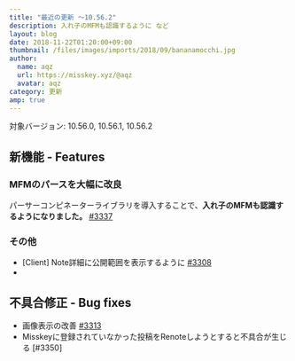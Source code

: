 ```yaml
---
title: "最近の更新 ～10.56.2"
description: 入れ子のMFMも認識するように など
layout: blog
date: 2018-11-22T01:20:00+09:00
thumbnail: /files/images/imports/2018/09/bananamocchi.jpg
author:
  name: aqz
  url: https://misskey.xyz/@aqz
  avatar: aqz
category: 更新
amp: true
---
```

対象バージョン: 10.56.0, 10.56.1, 10.56.2

## 新機能 - Features
### MFMのパースを大幅に改良
パーサーコンピネーターライブラリを導入することで、**入れ子のMFMも認識するようになりました。** [#3337](https://github.com/syuilo/misskey/pull/3337)

### その他
- [Client] Note詳細に公開範囲を表示するように [#3308](https://github.com/syuilo/misskey/pull/3308)
- 

## 不具合修正 - Bug fixes
- 画像表示の改善 [#3313](https://github.com/syuilo/misskey/pull/3313)
- Misskeyに登録されていなかった投稿をRenoteしようとすると不具合が生じる [#3350]
